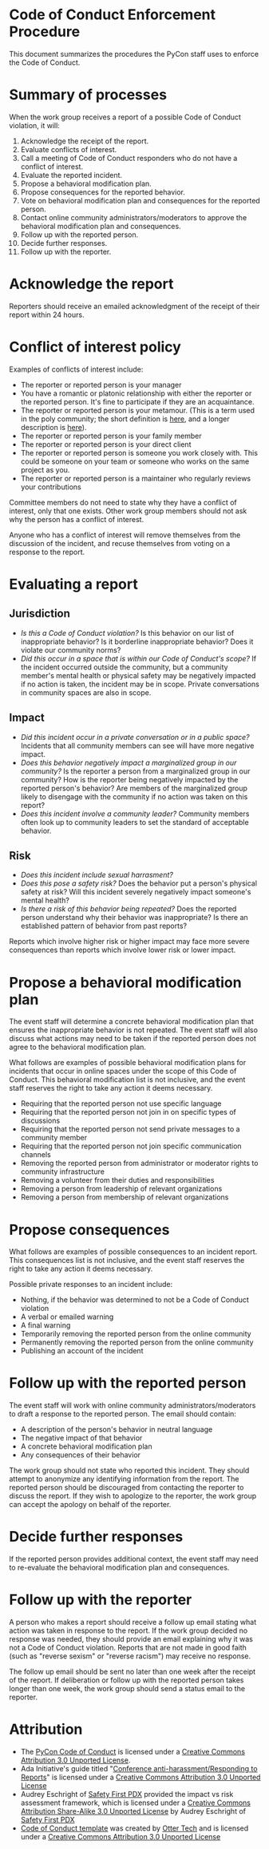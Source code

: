 
# Code of Conduct Enforcement Procedure

This document summarizes the procedures the PyCon staff uses to enforce the Code of Conduct.
# Summary of processes

When the work group receives a report of a possible Code of Conduct violation, it will:

1. Acknowledge the receipt of the report.
2. Evaluate conflicts of interest.
3. Call a meeting of Code of Conduct responders who do not have a conflict of interest.
4. Evaluate the reported incident.
5. Propose a behavioral modification plan.
6. Propose consequences for the reported behavior.
7. Vote on behavioral modification plan and consequences for the reported person.
8. Contact online community administrators/moderators to approve the behavioral modification plan and consequences.
9. Follow up with the reported person.
10. Decide further responses.
11. Follow up with the reporter.

# Acknowledge the report

Reporters should receive an emailed acknowledgment of the receipt of their report within 24 hours.
# Conflict of interest policy

Examples of conflicts of interest include:
* The reporter or reported person is your manager
* You have a romantic or platonic relationship with either the reporter or the reported person. It's fine to participate if they are an acquaintance.
* The reporter or reported person is your metamour. (This is a term used in the poly community; the short definition is [here](https://www.urbandictionary.com/define.php?term=Metamour), and a longer description is [here](https://solopoly.net/2012/09/29/whats-a-metamour-on-my-terms/)).
* The reporter or reported person is your family member
* The reporter or reported person is your direct client
* The reporter or reported person is someone you work closely with. This could be someone on your team or someone who works on the same project as you.
* The reporter or reported person is a maintainer who regularly reviews your contributions

Committee members do not need to state why they have a conflict of interest, only that one exists. Other work group members should not ask why the person has a conflict of interest.

Anyone who has a conflict of interest will remove themselves from the discussion of the incident, and recuse themselves from voting on a response to the report.

# Evaluating a report

## Jurisdiction

* _Is this a Code of Conduct violation?_ Is this behavior on our list of inappropriate behavior? Is it borderline inappropriate behavior? Does it violate our community norms?
* _Did this occur in a space that is within our Code of Conduct's scope?_ If the incident occurred outside the community, but a community member's mental health or physical safety may be negatively impacted if no action is taken, the incident may be in scope. Private conversations in community spaces are also in scope.

## Impact

* _Did this incident occur in a private conversation or in a public space?_ Incidents that all community members can see will have more negative impact.
* _Does this behavior negatively impact a marginalized group in our community?_ Is the reporter a person from a marginalized group in our community? How is the reporter being negatively impacted by the reported person's behavior? Are members of the marginalized group likely to disengage with the community if no action was taken on this report?
* _Does this incident involve a community leader?_ Community members often look up to community leaders to set the standard of acceptable behavior.

## Risk

* _Does this incident include sexual harrasment?_
* _Does this pose a safety risk?_ Does the behavior put a person's physical safety at risk? Will this incident severely negatively impact someone's mental health?
* _Is there a risk of this behavior being repeated?_ Does the reported person understand why their behavior was inappropriate? Is there an established pattern of behavior from past reports?

Reports which involve higher risk or higher impact may face more severe consequences than reports which involve lower risk or lower impact.

#  Propose a behavioral modification plan

The event staff will determine a concrete behavioral modification plan that ensures the inappropriate behavior is not repeated.  The event staff will also discuss what actions may need to be taken if the reported person does not agree to the behavioral modification plan.

What follows are examples of possible behavioral modification plans for incidents that occur in online spaces under the scope of this Code of Conduct. This behavioral modification list is not inclusive, and the event staff reserves the right to take any action it deems necessary.

* Requiring that the reported person not use specific language
* Requiring that the reported person not join in on specific types of discussions
* Requiring that the reported person not send private messages to a community member
* Requiring that the reported person not join specific communication channels
* Removing the reported person from administrator or moderator rights to community infrastructure
* Removing a volunteer from their duties and responsibilities
* Removing a person from leadership of relevant organizations
* Removing a person from membership of relevant organizations

# Propose consequences

What follows are examples of possible consequences to an incident report. This consequences list is not inclusive, and the event staff reserves the right to take any action it deems necessary.

Possible private responses to an incident include:

* Nothing, if the behavior was determined to not be a Code of Conduct violation
* A verbal or emailed warning
* A final warning
* Temporarily removing the reported person from the online community
* Permanently removing the reported person from the online community
* Publishing an account of the incident

#  Follow up with the reported person

The event staff will work with online community administrators/moderators to draft a response to the reported person. The email should contain:

* A description of the person's behavior in neutral language
* The negative impact of that behavior
* A concrete behavioral modification plan
* Any consequences of their behavior

The work group should not state who reported this incident. They should attempt to anonymize any identifying information from the report. The reported person should be discouraged from contacting the reporter to discuss the report. If they wish to apologize to the reporter, the work group can accept the apology on behalf of the reporter.

#  Decide further responses

If the reported person provides additional context, the event staff may need to re-evaluate the behavioral modification plan and consequences.

#  Follow up with the reporter

A person who makes a report should receive a follow up email stating what action was taken in response to the report. If the work group decided no response was needed, they should provide an email explaining why it was not a Code of Conduct violation. Reports that are not made in good faith (such as "reverse sexism" or "reverse racism") may receive no response.

The follow up email should be sent no later than one week after the receipt of the report. If deliberation or follow up with the reported person takes longer than one week, the work group should send a status email to the reporter.

#  Attribution 

* The [PyCon Code of Conduct](https://us.pycon.org/2020/about/code-of-conduct/) is licensed under a [Creative Commons Attribution 3.0 Unported License](http://creativecommons.org/licenses/by/3.0/).
* Ada Initiative's guide titled "[Conference anti-harassment/Responding to Reports](http://geekfeminism.wikia.com/wiki/Conference_anti-harassment/Responding_to_reports)" is licensed under a [Creative Commons Attribution 3.0 Unported License](http://creativecommons.org/licenses/by/3.0/)
* Audrey Eschright of [Safety First PDX](http://safetyfirstpdx.org/) provided the impact vs risk assessment framework, which is licensed under a [Creative Commons Attribution Share-Alike 3.0 Unported License](http://creativecommons.org/licenses/by-sa/3.0/) by Audrey Eschright of [Safety First PDX](http://safetyfirstpdx.org/)
* [Code of Conduct template](https://github.com/sagesharp/code-of-conduct-template/) was created by [Otter Tech](https://otter.technology/code-of-conduct-training) and is licensed under a [Creative Commons Attribution 3.0 Unported License](http://creativecommons.org/licenses/by/3.0/)
